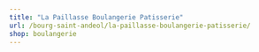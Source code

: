 ```yaml
---
title: "La Paillasse Boulangerie Patisserie"
url: /bourg-saint-andeol/la-paillasse-boulangerie-patisserie/
shop: boulangerie
---
```

